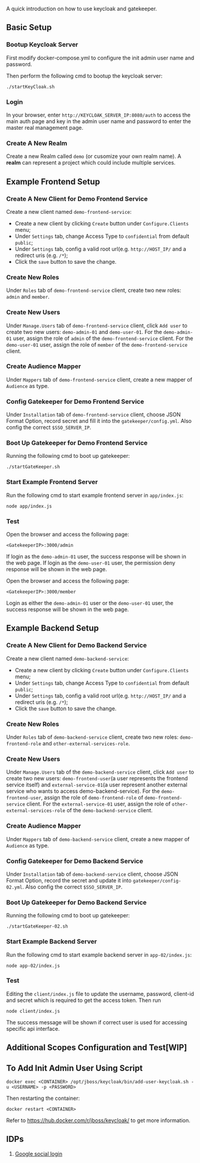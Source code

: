 A quick introduction on how to use keycloak and gatekeeper.

## Basic Setup
### Bootup Keycloak Server
First modify docker-compose.yml to configure the init admin user name and password.

Then perform the following cmd to bootup the keycloak server:
```
./startKeyCloak.sh
```

### Login
In your browser, enter `http://KEYCLOAK_SERVER_IP:8080/auth` to access the main auth page and key in the admin user name and password to enter the master real management page.

### Create A New Realm
Create a new Realm called `demo` (or cusomize your own realm name). A **realm** can represent a project which could include multiple services.


## Example Frontend Setup
### Create A New Client for Demo Frontend Service
Create a new client named `demo-frontend-service`:
- Create a new client by clicking `Create` button under `Configure.Clients` menu;
- Under `Settings` tab, change Access Type to `confidential` from default `public`;
- Under `Settings` tab, config a valid root url(e.g. `http://HOST_IP/` and a redirect uris (e.g. `/*`);
- Click the `save` button to save the change.

### Create New Roles
Under `Roles` tab of `demo-frontend-service` client, create two new roles: `admin` and `member`.

### Create New Users
Under `Manage.Users` tab of `demo-frontend-service` client, click `Add user` to create two new users: `demo-admin-01` and `demo-user-01`. For the `demo-admin-01` user, assign the role of `admin` of the `demo-frontend-service` client. For the `demo-user-01` user, assign the role of `member` of the `demo-frontend-service` client.

### Create Audience Mapper
Under `Mappers` tab of `demo-frontend-service` client, create a new mapper of `Audience` as type.

### Config Gatekeeper for Demo Frontend Service
Under `Installation` tab of `demo-frontend-service` client, choose JSON Format Option, record secret and fill it into the `gatekeeper/config.yml`. Also config the correct `$SSO_SERVER_IP`.

### Boot Up Gatekeeper for Demo Frontend Service
Running the following cmd to boot up gatekeeper:
```
./startGateKeeper.sh
```

### Start Example Frontend Server
Run the following cmd to start example frontend server in `app/index.js`:
```
node app/index.js
```

### Test
Open the browser and access the following page:
```
<GatekeeperIP>:3000/admin
```
If login as the `demo-admin-01` user, the success response will be shown in the web page. If login as the `demo-user-01` user, the permission deny response will be shown in the web page.

Open the browser and access the following page:
```
<GatekeeperIP>:3000/member
```
Login as either the `demo-admin-01` user or the `demo-user-01` user, the  success response will be shown in the web page.


## Example Backend Setup
### Create A New Client for Demo Backend Service
Create a new client named `demo-backend-service`:
- Create a new client by clicking `Create` button under `Configure.Clients` menu;
- Under `Settings` tab, change Access Type to `confidential` from default `public`;
- Under `Settings` tab, config a valid root url(e.g. `http://HOST_IP/` and a redirect uris (e.g. `/*`);
- Click the `save` button to save the change.

### Create New Roles
Under `Roles` tab of `demo-backend-service` client, create two new roles: `demo-frontend-role` and `other-external-services-role`.

### Create New Users
Under `Manage.Users` tab of the `demo-backend-service` client, click `Add user` to create two new users: `demo-frontend-user`(a user represents the frontend service itself) and `external-service-01`(a user represent another external service who wants to access demo-backend-service). For the `demo-frontend-user`, assign the role of `demo-frontend-role` of `demo-frontend-service` client. For the `external-service-01` user, assign the role of `other-external-services-role` of the `demo-backend-service` client.

### Create Audience Mapper
Under `Mappers` tab of `demo-backend-service` client, create a new mapper of `Audience` as type.

### Config Gatekeeper for Demo Backend Service
Under `Installation` tab of `demo-backend-service` client, choose JSON Format Option, record the secret and update it into `gatekeeper/config-02.yml`. Also config the correct `$SSO_SERVER_IP`.

### Boot Up Gatekeeper for Demo Backend Service
Running the following cmd to boot up gatekeeper:
```
./startGateKeeper-02.sh
```

### Start Example Backend Server
Run the following cmd to start example backend server in `app-02/index.js`:
```
node app-02/index.js
```

### Test
Editing the `client/index.js` file to update the username, password, client-id and secret which is required to get the access token. Then run
```
node client/index.js
```
The success message will be shown if correct user is used for accessing specific api interface.


## Additional Scopes Configuration and Test[WIP]


## To Add Init Admin User Using Script
```
docker exec <CONTAINER> /opt/jboss/keycloak/bin/add-user-keycloak.sh -u <USERNAME> -p <PASSWORD>
```
Then restarting the container:
```
docker restart <CONTAINER>
```
Refer to https://hub.docker.com/r/jboss/keycloak/ to get more information.


## IDPs
1. [Google social login](./idps/google-social-login-with-keycloak.md)


